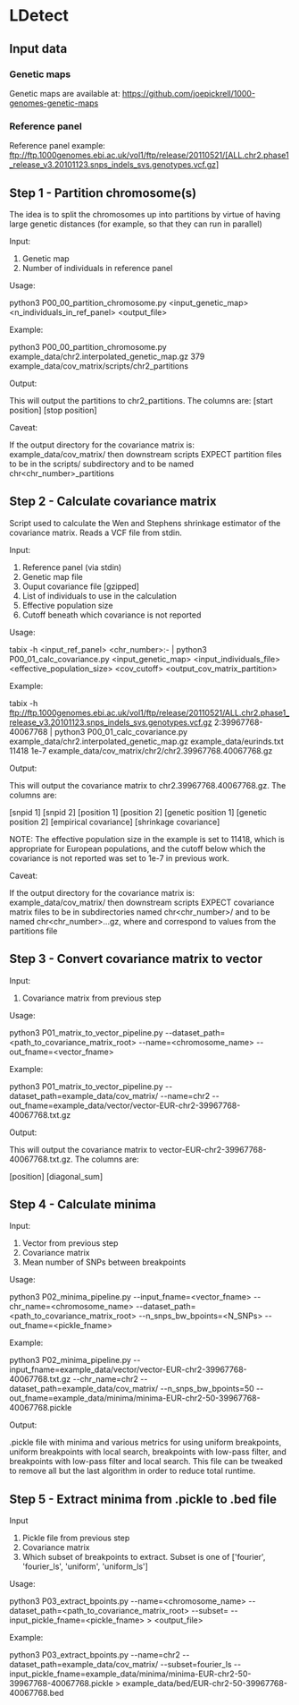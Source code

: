 # LDetect

## Input data

### Genetic maps

Genetic maps are available at:
https://github.com/joepickrell/1000-genomes-genetic-maps

### Reference panel

Reference panel example:
ftp://ftp.1000genomes.ebi.ac.uk/vol1/ftp/release/20110521/[ALL.chr2.phase1_release_v3.20101123.snps_indels_svs.genotypes.vcf.gz]

## Step 1 - Partition chromosome(s)

The idea is to split the chromosomes up into partitions by virtue of having large genetic distances (for example, so that they can run in parallel)

Input:

1. Genetic map
2. Number of individuals in reference panel

Usage:

python3 P00_00_partition_chromosome.py <input_genetic_map> <n_individuals_in_ref_panel> <output_file>

Example:

python3 P00_00_partition_chromosome.py example_data/chr2.interpolated_genetic_map.gz 379 example_data/cov_matrix/scripts/chr2_partitions

Output:

This will output the partitions to chr2_partitions. The columns are:
[start position] [stop position]

Caveat:

If the output directory for the covariance matrix is:
example_data/cov_matrix/
then downstream scripts EXPECT partition files to be in the scripts/ subdirectory and to be named chr<chr_number>_partitions

## Step 2 - Calculate covariance matrix

Script used to calculate the Wen and Stephens shrinkage estimator of the covariance matrix. Reads a VCF file from stdin.

Input:

1. Reference panel (via stdin)
2. Genetic map file
3. Ouput covariance file [gzipped]
4. List of individuals to use in the calculation
5. Effective population size
6. Cutoff beneath which covariance is not reported

Usage:

tabix -h <input_ref_panel> <chr_number>:<start>-<stop> | python3 P00_01_calc_covariance.py <input_genetic_map> <input_individuals_file> <effective_population_size> <cov_cutoff> <output_cov_matrix_partition>

Example:

tabix -h ftp://ftp.1000genomes.ebi.ac.uk/vol1/ftp/release/20110521/ALL.chr2.phase1_release_v3.20101123.snps_indels_svs.genotypes.vcf.gz 2:39967768-40067768 | python3 P00_01_calc_covariance.py example_data/chr2.interpolated_genetic_map.gz example_data/eurinds.txt 11418 1e-7 example_data/cov_matrix/chr2/chr2.39967768.40067768.gz

Output:

This will output the covariance matrix to chr2.39967768.40067768.gz. The columns are:

[snpid 1] [snpid 2] [position 1] [position 2] [genetic position 1] [genetic position 2] [empirical covariance] [shrinkage covariance]

NOTE: The effective population size in the example is set to 11418, which is appropriate for European populations, and the cutoff below which the covariance is not reported was set to 1e-7 in previous work.

Caveat:

If the output directory for the covariance matrix is:
example_data/cov_matrix/
then downstream scripts EXPECT covariance matrix files to be in subdirectories named chr<chr_number>/ and to be named chr<chr_number>.<start>.<stop>.gz, where <start> and <stop> correspond to values from the partitions file

## Step 3 - Convert covariance matrix to vector

Input:

1. Covariance matrix from previous step

Usage:

python3 P01_matrix_to_vector_pipeline.py --dataset_path=<path_to_covariance_matrix_root> --name=<chromosome_name> --out_fname=<vector_fname>

Example:

python3 P01_matrix_to_vector_pipeline.py --dataset_path=example_data/cov_matrix/ --name=chr2 --out_fname=example_data/vector/vector-EUR-chr2-39967768-40067768.txt.gz

Output:

This will output the covariance matrix to vector-EUR-chr2-39967768-40067768.txt.gz. The columns are:

[position] [diagonal_sum]

## Step 4 - Calculate minima

Input:

1. Vector from previous step
2. Covariance matrix
3. Mean number of SNPs between breakpoints

Usage:

python3 P02_minima_pipeline.py --input_fname=<vector_fname>  --chr_name=<chromosome_name> --dataset_path=<path_to_covariance_matrix_root> --n_snps_bw_bpoints=<N_SNPs> --out_fname=<pickle_fname>

Example:

python3 P02_minima_pipeline.py --input_fname=example_data/vector/vector-EUR-chr2-39967768-40067768.txt.gz  --chr_name=chr2 --dataset_path=example_data/cov_matrix/ --n_snps_bw_bpoints=50 --out_fname=example_data/minima/minima-EUR-chr2-50-39967768-40067768.pickle

Output:

.pickle file with minima and various metrics for using uniform breakpoints, uniform breakpoints with local search, breakpoints with low-pass filter, and breakpoints with low-pass filter and local search. This file can be tweaked to remove all but the last algorithm in order to reduce total runtime.

## Step 5 - Extract minima from .pickle to .bed file

Input

1. Pickle file from previous step
2. Covariance matrix
3. Which subset of breakpoints to extract. Subset is one of ['fourier', 'fourier_ls', 'uniform', 'uniform_ls']

Usage:

python3 P03_extract_bpoints.py --name=<chromosome_name> --dataset_path=<path_to_covariance_matrix_root> --subset=<subset> --input_pickle_fname=<pickle_fname> > <output_file>

Example:

python3 P03_extract_bpoints.py --name=chr2 --dataset_path=example_data/cov_matrix/ --subset=fourier_ls --input_pickle_fname=example_data/minima/minima-EUR-chr2-50-39967768-40067768.pickle > example_data/bed/EUR-chr2-50-39967768-40067768.bed
